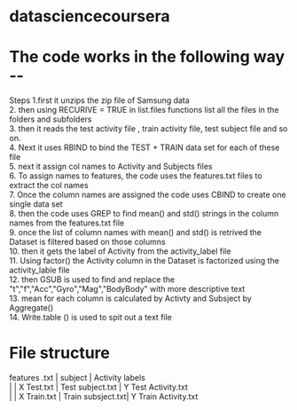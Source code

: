 # datasciencecoursera

# The code works in the following way -- 
Steps
1.first it unzips the zip file of Samsung data  
2. then using RECURIVE = TRUE in list.files functions list all the files in the folders and subfolders  
3. then it reads the test activity file , train activity file, test subject file and so on.  
4. Next it uses RBIND to bind the TEST + TRAIN data set for each of these file   
5. next it assign col names to Activity and Subjects files   
6. To assign names to features, the code uses the features.txt files to extract the col names   
7. Once the column names are assigned the code uses CBIND to create one single data set   
8. then the code uses GREP to find mean() and std() strings in the column names from the features.txt file  
9. once the list of column names with mean() and std() is retrived the Dataset is filtered based on those columns  
10. then it gets the label of Activity from the activity_label file  
11. Using factor() the Activity column in the Dataset is factorized using the activity_lable file  
12. then GSUB is used to find and replace the "t","f","Acc","Gyro","Mag","BodyBody" with more descriptive text  
13. mean for each column is calculated by Activty and Subsject by Aggregate()  
14. Write.table () is used to spit out a text file

<h1> File structure </h1>

features .txt   |   subject         |     Activity labels  <br />
                |                   |
X Test.txt      | Test subject.txt  |   Y Test Activity.txt <br />
                 |                   |
X Train.txt     | Train subsject.txt|   Y Train Activity.txt <br />
